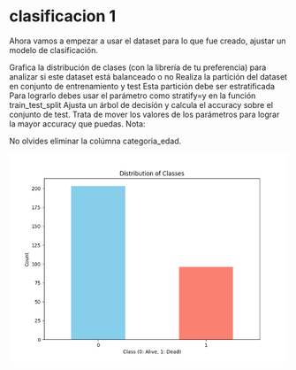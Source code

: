 # clasificacion 1


Ahora vamos a empezar a usar el dataset para lo que fue creado, ajustar un modelo de clasificación.

Grafica la distribución de clases (con la librería de tu preferencia) para analizar si este dataset está balanceado o no
Realiza la partición del dataset en conjunto de entrenamiento y test
Esta partición debe ser estratificada
Para lograrlo debes usar el parámetro como stratify=y en la función train_test_split
Ajusta un árbol de decisión y calcula el accuracy sobre el conjunto de test.
Trata de mover los valores de los parámetros para lograr la mayor accuracy que puedas.
Nota:

No olvides eliminar la colúmna categoria_edad.

 ![Texto alternativo](https://github.com/criemqui/clasificaci-n-1/blob/main/Figure_1.png)
